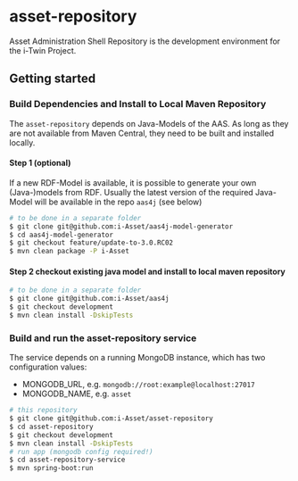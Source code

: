 # asset-repository
Asset Administration Shell Repository is the development environment for the i-Twin Project.

## Getting started

### Build Dependencies and Install to Local Maven Repository

The `asset-repository` depends on Java-Models of the AAS. As long as they are not available from Maven Central, they need to be built and installed locally. 

#### Step 1 (optional)
If  a new RDF-Model is available, it is possible to generate your own (Java-)models from RDF. Usually the latest version of the required Java-Model will be available in the repo `aas4j` (see below)
```bash
# to be done in a separate folder
$ git clone git@github.com:i-Asset/aas4j-model-generator
$ cd aas4j-model-generator
$ git checkout feature/update-to-3.0.RC02
$ mvn clean package -P i-Asset
```

#### Step 2 checkout existing java model and install to local maven repository

```bash
# to be done in a separate folder
$ git clone git@github.com:i-Asset/aas4j
$ git checkout development
$ mvn clean install -DskipTests
```

### Build and run the asset-repository service

The service depends on a running MongoDB instance, which has two configuration values:
* MONGODB_URL, e.g. `mongodb://root:example@localhost:27017`
* MONGODB_NAME, e.g. `asset`


```bash
# this repository
$ git clone git@github.com:i-Asset/asset-repository
$ cd asset-repository
$ git checkout development
$ mvn clean install -DskipTests
# run app (mongodb config required!)
$ cd asset-repository-service
$ mvn spring-boot:run
```